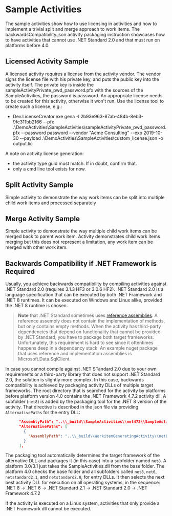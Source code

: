 # Sample Activities

The sample activities show how to use licensing in activities and how to implement a trivial split and merge approach to work items.
The backwardsCompatibility.json activity packaging instruction showcases how to have activities that cannot use .NET Standard 2.0 and that must run on platforms before 4.0.

## Licensed Activity Sample

A licensed activity requires a license from the activity vendor. The vendor signs the license file with his private key, and puts the public key into the activity itself.
The private key is inside the sampleActivityPrivate_pwd_password.pfx with the sources of the SampleActivities, the password is password.
An appropriate license needs to be created for this activity, otherwise it won't run.
Use the license tool to create such a license, e.g.:

- Dev.LicenseCreator.exe gena -l 2b93e963-87ab-484b-8eb3-9fc311bb2166 --pfx .\DemoActivities\SampleActivities\sampleActivityPrivate_pwd_password.pfx --password password --vendor "Acme Consulting" --exp 2019-10-30 --payload .\DemoActivities\SampleActivities\custom_license.json -o output.lic

A note on activity license generation:

- the activity type guid must match. If in doubt, confirm that.
- only a cmd line tool exists for now.

## Split Activity Sample

Simple activity to demonstrate the way work items can be split into multiple child work items and processed separately

## Merge Activity Sample

Simple activity to demonstrate the way multiple child work items can be merged back to parent work item.
Activity demonstrates child work items merging but this does not represent a limitation, any work item can be merged with other work item.

## Backwards Compatibility if .NET Framework is Required

Usually, you achieve backwards compatibility by compiling activities against .NET Standard 2.0 (requires 3.1.3 HF3 or 3.0.6 HF2).
.NET Standard 2.0 is a language specification that can be executed by both .NET Framework and .NET 8 runtimes.
It can be executed on Windows and Linux alike, provided the .NET 8 runtime is chosen.

> **Note** that .NET Standard sometimes uses [reference assemblies](https://learn.microsoft.com/en-us/dotnet/standard/assembly/reference-assemblies).
A reference assembly does not contain the implementation of methods, but only contains empty methods.
When the activity has third-party dependencies that depend on functionality that cannot be provided by .NET Standard, you have to package both target frameworks.  
Unfortunately, this requirement is hard to see since it oftentimes happens deep in a dependency stack.
An example nuget package that uses reference and implementation assemblies is Microsoft.Data.SqlClient.

In case you cannot compile against .NET STandard 2.0 due to your own requirements or a third-party library that does not support .NET Standard 2.0, the solution is slightly more complex.
In this case, backwards compatibility is achieved by packaging activity DLLs of multiple target frameworks.
The root directory that is searched for the activity by platforms before platform version 4.0 contains the .NET Framework 4.7.2 activity dll.
A subfolder (`net8`) is added by the packaging tool for the .NET 8 version of the activity.
That directive is described in the json file via providing `AlternativePaths` for the entry DLL:

```json
      "AssemblyPath": "..\\_build\\SampleActivities\\net472\\SampleActivities.dll",
      "AlternativePaths": [
        {
          "AssemblyPath": "..\\_build\\WorkitemGeneratingActivity\\net8.0\\WorkitemGeneratingActivity.dll"
        }
      ],
```

The packaging tool automatically determines the target framework of the alternative DLL and packages it (in this case) into a subfolder named `net8`.
A platform 3.0/3.1 just takes the SampleActivities.dll from the base folder.
The platform 4.0 checks the base folder and all subfolders called `net8`, `net6`, `netstandard2.1`, and `netstandard2.0`, for entry DLLs.
It then selects the next best activity DLL for execution on all operating systems, in the sequence:  
.NET 8 -> .NET 6 -> .NET Standard 2.1 -> .NET Standard 2.0 -> .NET Framework 4.7.2

If the activity is executed on a Linux system, activities that only provide a .NET Framework dll cannot be executed.
